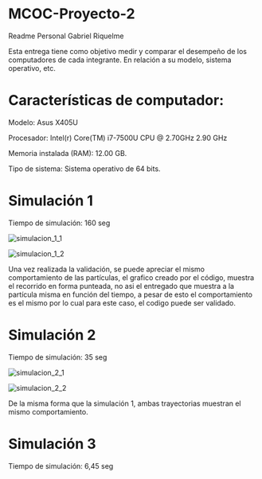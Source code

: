 # MCOC-Proyecto-2
Readme Personal
Gabriel Riquelme

Esta entrega tiene como objetivo medir y comparar el desempeño de los computadores de cada integrante. En relación a su modelo, sistema operativo, etc. 

Características de computador:
==========
Modelo: Asus X405U

Procesador: Intel(r) Core(TM) i7-7500U CPU @ 2.70GHz 2.90 GHz

Memoria instalada (RAM): 12.00 GB.

Tipo de sistema: Sistema operativo de 64 bits.

Simulación 1
==========

Tiempo de simulación: 160 seg

![simulacion_1_1](https://user-images.githubusercontent.com/53490100/66692259-032a2a80-ec73-11e9-99a9-eeb704ead90e.PNG)

![simulacion_1_2](https://user-images.githubusercontent.com/53490100/66692291-69af4880-ec73-11e9-8829-879e9a4b12af.PNG)

Una vez realizada la validación, se puede apreciar el mismo comportamiento de las partículas, el grafico creado por el código, muestra el recorrido en forma punteada, no asi el entregado que muestra a la partícula misma en función del tiempo, a pesar de esto el comportamiento es el mismo por lo cual para este caso, el codigo puede ser validado.


Simulación 2
==========

Tiempo de simulación: 35 seg

![simulacion_2_1](https://user-images.githubusercontent.com/53490100/66692394-5fda1500-ec74-11e9-99d3-7f5ca6225888.PNG)

![simulacion_2_2](https://user-images.githubusercontent.com/53490100/66692397-741e1200-ec74-11e9-83af-e16d54c8e442.PNG)

De la misma forma que la simulación 1, ambas trayectorias muestran el mismo comportamiento.


Simulación 3
==========

Tiempo de simulación: 6,45 seg





